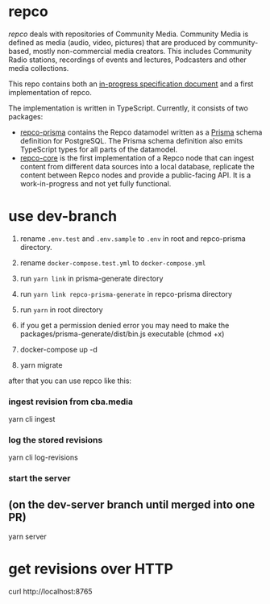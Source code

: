 # repco

*repco* deals with repositories of Community Media. Community Media is defined as media (audio, video, pictures) that are produced by community-based, mostly non-commercial media creators. This includes Community Radio stations, recordings of events and lectures, Podcasters and other media collections.

This repo contains both an [in-progress specification document](SPEC.md) and a first implementation of repco.

The implementation is written in TypeScript. Currently, it consists of two packages:
* [repco-prisma](./packages/repco-prisma) contains the Repco datamodel written as a [Prisma](https://www.prisma.io/) schema definition for PostgreSQL. The Prisma schema definition also emits TypeScript types for all parts of the datamodel.
* [repco-core](./packages/repco-core) is the first implementation of a Repco node that can ingest content from different data sources into a local database, replicate the content between Repco nodes and provide a public-facing API. It is a work-in-progress and not yet fully functional.

# use dev-branch

1. rename `.env.test` and `.env.sample` to `.env` in root and repco-prisma directory.

2. rename `docker-compose.test.yml` to `docker-compose.yml` 

3. run `yarn link` in prisma-generate directory

4. run `yarn link repco-prisma-generate` in repco-prisma directory 

5. run `yarn` in root directory 

6. if you get a permission denied error you may need to make the packages/prisma-generate/dist/bin.js executable (chmod +x)

7. docker-compose up -d

8. yarn migrate

after that you can use repco like this:

### ingest revision from cba.media
yarn cli ingest
### log the stored revisions
yarn cli log-revisions
### start the server 

## (on the dev-server branch until merged into one PR)
yarn server
# get revisions over HTTP
curl http://localhost:8765
